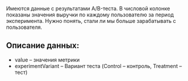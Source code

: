 Имеются данные с результатами A/B-теста. 
В числовой колонке показаны значения выручки по каждому пользователю за период эксперимента. Нужно понять, стали ли мы больше зарабатывать с пользователя.

## Описание данных: ##
- value – значения метрики
- experimentVariant – Вариант теста (Control – контроль, Treatment – тест)
